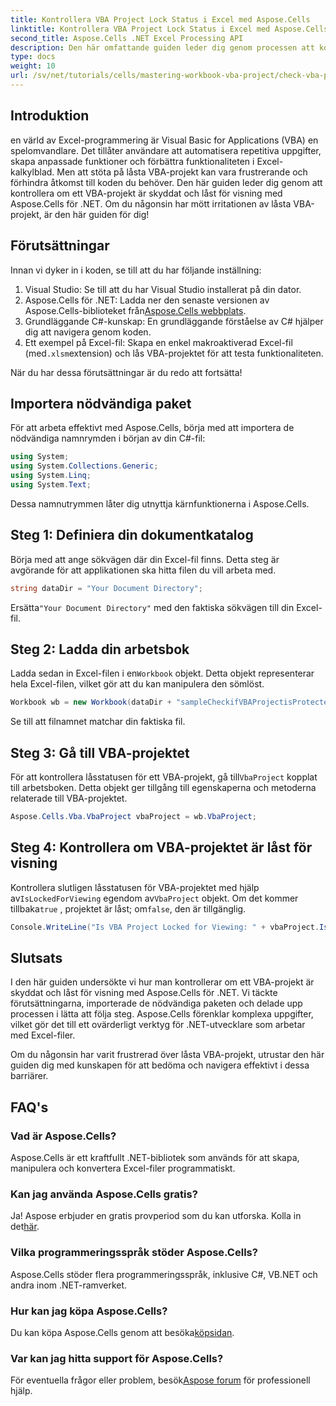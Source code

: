 ```yaml
---
title: Kontrollera VBA Project Lock Status i Excel med Aspose.Cells
linktitle: Kontrollera VBA Project Lock Status i Excel med Aspose.Cells
second_title: Aspose.Cells .NET Excel Processing API
description: Den här omfattande guiden leder dig genom processen att kontrollera om ett VBA-projekt i Excel är låst för visning med hjälp av det kraftfulla Aspose.Cells for .NET-biblioteket. Perfekt för .NET-utvecklare och Excel-användare.
type: docs
weight: 10
url: /sv/net/tutorials/cells/mastering-workbook-vba-project/check-vba-project-lock-status/
---
```

## Introduktion

en värld av Excel-programmering är Visual Basic for Applications (VBA) en spelomvandlare. Det tillåter användare att automatisera repetitiva uppgifter, skapa anpassade funktioner och förbättra funktionaliteten i Excel-kalkylblad. Men att stöta på låsta VBA-projekt kan vara frustrerande och förhindra åtkomst till koden du behöver. Den här guiden leder dig genom att kontrollera om ett VBA-projekt är skyddat och låst för visning med Aspose.Cells för .NET. Om du någonsin har mött irritationen av låsta VBA-projekt, är den här guiden för dig!

## Förutsättningar

Innan vi dyker in i koden, se till att du har följande inställning:

1. Visual Studio: Se till att du har Visual Studio installerat på din dator.
2.  Aspose.Cells för .NET: Ladda ner den senaste versionen av Aspose.Cells-biblioteket från[Aspose.Cells webbplats](https://releases.aspose.com/cells/net/).
3. Grundläggande C#-kunskap: En grundläggande förståelse av C# hjälper dig att navigera genom koden.
4.  Ett exempel på Excel-fil: Skapa en enkel makroaktiverad Excel-fil (med`.xlsm`extension) och lås VBA-projektet för att testa funktionaliteten.

När du har dessa förutsättningar är du redo att fortsätta!

## Importera nödvändiga paket

För att arbeta effektivt med Aspose.Cells, börja med att importera de nödvändiga namnrymden i början av din C#-fil:

```csharp
using System;
using System.Collections.Generic;
using System.Linq;
using System.Text;
```

Dessa namnutrymmen låter dig utnyttja kärnfunktionerna i Aspose.Cells.

## Steg 1: Definiera din dokumentkatalog

Börja med att ange sökvägen där din Excel-fil finns. Detta steg är avgörande för att applikationen ska hitta filen du vill arbeta med.

```csharp
string dataDir = "Your Document Directory";
```

 Ersätta`"Your Document Directory"` med den faktiska sökvägen till din Excel-fil.

## Steg 2: Ladda din arbetsbok

 Ladda sedan in Excel-filen i en`Workbook` objekt. Detta objekt representerar hela Excel-filen, vilket gör att du kan manipulera den sömlöst.

```csharp
Workbook wb = new Workbook(dataDir + "sampleCheckifVBAProjectisProtected.xlsm");
```

Se till att filnamnet matchar din faktiska fil.

## Steg 3: Gå till VBA-projektet

 För att kontrollera låsstatusen för ett VBA-projekt, gå till`VbaProject` kopplat till arbetsboken. Detta objekt ger tillgång till egenskaperna och metoderna relaterade till VBA-projektet.

```csharp
Aspose.Cells.Vba.VbaProject vbaProject = wb.VbaProject;
```

## Steg 4: Kontrollera om VBA-projektet är låst för visning

Kontrollera slutligen låsstatusen för VBA-projektet med hjälp av`IsLockedForViewing` egendom av`VbaProject` objekt. Om det kommer tillbaka`true` , projektet är låst; om`false`, den är tillgänglig.

```csharp
Console.WriteLine("Is VBA Project Locked for Viewing: " + vbaProject.IsLockedForViewing);
```

## Slutsats

I den här guiden undersökte vi hur man kontrollerar om ett VBA-projekt är skyddat och låst för visning med Aspose.Cells för .NET. Vi täckte förutsättningarna, importerade de nödvändiga paketen och delade upp processen i lätta att följa steg. Aspose.Cells förenklar komplexa uppgifter, vilket gör det till ett ovärderligt verktyg för .NET-utvecklare som arbetar med Excel-filer.

Om du någonsin har varit frustrerad över låsta VBA-projekt, utrustar den här guiden dig med kunskapen för att bedöma och navigera effektivt i dessa barriärer.

## FAQ's

### Vad är Aspose.Cells?

Aspose.Cells är ett kraftfullt .NET-bibliotek som används för att skapa, manipulera och konvertera Excel-filer programmatiskt.

### Kan jag använda Aspose.Cells gratis?

 Ja! Aspose erbjuder en gratis provperiod som du kan utforska. Kolla in det[här](https://releases.aspose.com/).

### Vilka programmeringsspråk stöder Aspose.Cells?

Aspose.Cells stöder flera programmeringsspråk, inklusive C#, VB.NET och andra inom .NET-ramverket.

### Hur kan jag köpa Aspose.Cells?

 Du kan köpa Aspose.Cells genom att besöka[köpsidan](https://purchase.aspose.com/buy).

### Var kan jag hitta support för Aspose.Cells?

 För eventuella frågor eller problem, besök[Aspose forum](https://forum.aspose.com/c/cells/9) för professionell hjälp.